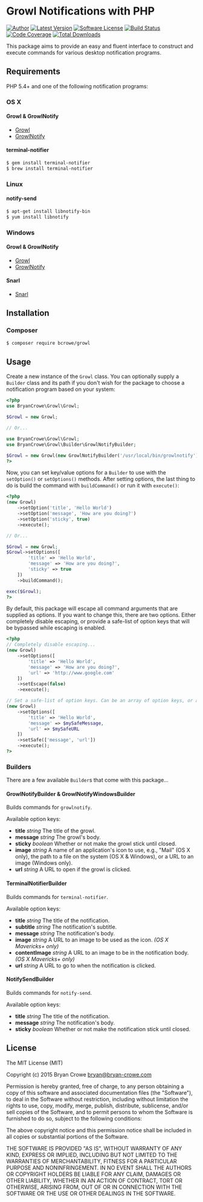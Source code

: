 # Growl Notifications with PHP

[![Author](http://img.shields.io/badge/author-@_beakman-blue.svg?style=flat-square)](https://twitter.com/_beakman)
[![Latest Version](https://img.shields.io/github/release/bcrowe/growl.svg?style=flat-square)](https://github.com/bcrowe/growl/releases)
[![Software License](https://img.shields.io/badge/license-MIT-brightgreen.svg?style=flat-square)](LICENSE)
[![Build Status](https://img.shields.io/travis/bcrowe/growl/master.svg?style=flat-square)](https://travis-ci.org/bcrowe/growl)
[![Code Coverage](https://img.shields.io/coveralls/bcrowe/growl.svg?style=flat-square)](https://coveralls.io/r/bcrowe/growl)
[![Total Downloads](https://img.shields.io/packagist/dt/bcrowe/growl.svg?style=flat-square)](https://packagist.org/packages/bcrowe/growl)

This package aims to provide an easy and fluent interface to construct and
execute commands for various desktop notification programs.

## Requirements

PHP 5.4+ and one of the following notification programs:

### OS X

#### Growl & GrowlNotify

* [Growl](http://growl.info/downloads)
* [GrowlNotify](http://growl.info/downloads#generaldownloads)

#### terminal-notifier

```bash
$ gem install terminal-notifier
$ brew install terminal-notifier
```

### Linux

#### notify-send

``` bash
$ apt-get install libnotify-bin
$ yum install libnotify
```

### Windows

#### Growl & GrowlNotify

* [Growl](http://www.growlforwindows.com/gfw/default.aspx)
* [GrowlNotify](http://www.growlforwindows.com/gfw/help/growlnotify.aspx)

#### Snarl

* [Snarl](http://snarl.fullphat.net/content/download/)

## Installation

### Composer

``` bash
$ composer require bcrowe/growl
```

## Usage

Create a new instance of the `Growl` class. You can optionally supply a
`Builder` class and its path if you don't wish for the package to choose
a notification program based on your system:

```php
<?php
use BryanCrowe\Growl\Growl;

$Growl = new Growl;

// Or...

use BryanCrowe\Growl\Growl;
use BryanCrowe\Growl\Builder\GrowlNotifyBuilder;

$Growl = new Growl(new GrowlNotifyBuilder('/usr/local/bin/growlnotify'));
?>
```

Now, you can set key/value options for a `Builder` to use with the `setOption()`
or `setOptions()` methods. After setting options, the last thing to do is build
the command with `buildCommand()` or run it with `execute()`:

```php
<?php
(new Growl)
    ->setOption('title', 'Hello World')
    ->setOption('message', 'How are you doing?')
    ->setOption('sticky', true)
    ->execute();

// Or...

$Growl = new Growl;
$Growl->setOptions([
        'title' => 'Hello World',
        'message' => 'How are you doing?',
        'sticky' => true
    ])
    ->buildCommand();

exec($Growl);
?>
```

By default, this package will escape all command arguments that are supplied as
options. If you want to change this, there are two options. Either completely
disable escaping, or provide a safe-list of option keys that will be bypassed
while escaping is enabled.

```php
<?php
// Completely disable escaping...
(new Growl)
    ->setOptions([
        'title' => 'Hello World',
        'message' => 'How are you doing?',
        'url' => 'http://www.google.com'
    ])
    ->setEscape(false)
    ->execute();

// Set a safe-list of option keys. Can be an array of option keys, or a string.
(new Growl)
    ->setOptions([
        'title' => 'Hello World',
        'message' => $mySafeMessage,
        'url' => $mySafeURL
    ])
    ->setSafe(['message', 'url'])
    ->execute();
?>
```

### Builders

There are a few available `Builder`s that come with this package...

#### GrowlNotifyBuilder & GrowlNotifyWindowsBuilder

Builds commands for `growlnotify`.

Available option keys:

* **title** *string* The title of the growl.
* **message** *string* The growl's body.
* **sticky** *boolean* Whether or not make the growl stick until closed.
* **image** *string* A name of an application's icon to use, e.g., "Mail"
(OS X only), the path to a file on the system (OS X & Windows), or a URL to an
image (Windows only).
* **url** *string* A URL to open if the growl is clicked.

#### TerminalNotifierBuilder

Builds commands for `terminal-notifier`.

Available option keys:

* **title** *string* The title of the notification.
* **subtitle** *string* The notification's subtitle.
* **message** *string* The notification's body.
* **image** *string* A URL to an image to be used as the icon. *(OS X Mavericks+ only)*
* **contentImage** *string* A URL to an image to be in the notification body. *(OS X Mavericks+ only)*
* **url** *string* A URL to go to when the notification is clicked.

#### NotifySendBuilder

Builds commands for `notify-send`.

Available option keys:

* **title** *string* The title of the notification.
* **message** *string* The notification's body.
* **sticky** *boolean* Whether or not make the notification stick until closed.

## License

The MIT License (MIT)

Copyright (c) 2015 Bryan Crowe <bryan@bryan-crowe.com>

Permission is hereby granted, free of charge, to any person obtaining a copy
of this software and associated documentation files (the "Software"), to deal
in the Software without restriction, including without limitation the rights
to use, copy, modify, merge, publish, distribute, sublicense, and/or sell
copies of the Software, and to permit persons to whom the Software is
furnished to do so, subject to the following conditions:

The above copyright notice and this permission notice shall be included in
all copies or substantial portions of the Software.

THE SOFTWARE IS PROVIDED "AS IS", WITHOUT WARRANTY OF ANY KIND, EXPRESS OR
IMPLIED, INCLUDING BUT NOT LIMITED TO THE WARRANTIES OF MERCHANTABILITY,
FITNESS FOR A PARTICULAR PURPOSE AND NONINFRINGEMENT. IN NO EVENT SHALL THE
AUTHORS OR COPYRIGHT HOLDERS BE LIABLE FOR ANY CLAIM, DAMAGES OR OTHER
LIABILITY, WHETHER IN AN ACTION OF CONTRACT, TORT OR OTHERWISE, ARISING FROM,
OUT OF OR IN CONNECTION WITH THE SOFTWARE OR THE USE OR OTHER DEALINGS IN
THE SOFTWARE.
